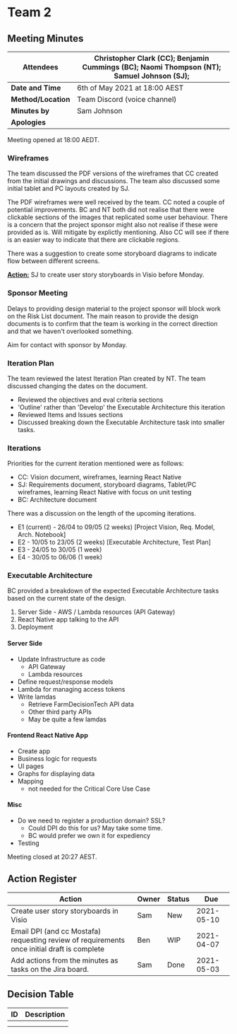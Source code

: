 # Team 2 

## Meeting Minutes

| **Attendees**       | Christopher Clark (CC); Benjamin Cummings (BC); Naomi Thompson (NT); Samuel Johnson (SJ); |
| ------------------- | ------------------------------------------------------------ |
| **Date and Time**   | 6th of May 2021 at 18:00 AEST                                |
| **Method/Location** | Team Discord (voice channel)                                 |
| **Minutes by**      | Sam Johnson                                                  |
| **Apologies**       |                                                              |

Meeting opened at 18:00 AEDT.

### Wireframes

The team discussed the PDF versions of the wireframes that CC created from the initial drawings and discussions. The team also discussed some initial tablet and PC layouts created by SJ.

The PDF wireframes were well received by the team. CC noted a couple of potential improvements. BC and NT both did not realise that there were clickable sections of the images that replicated some user behaviour. There is a concern that the project sponsor might also not realise if these were provided as is. Will mitigate by explictly mentioning. Also CC will see if there is an easier way to indicate that there are clickable regions. 

There was a suggestion to create some storyboard diagrams to indicate flow between different screens.

[**Action:**](#Action-Register) SJ to create user story storyboards in Visio before Monday.

### Sponsor Meeting

Delays to providing design material to the project sponsor will block work on the Risk List document. The main reason to provide the design documents is to confirm that the team is working in the correct direction and that we haven't overlooked something.

Aim for contact with sponsor by Monday.

### Iteration Plan

The team reviewed the latest Iteration Plan created by NT. The team discussed changing the dates on the document.  

- Reviewed  the objectives and eval criteria sections
- 'Outline' rather than 'Develop' the Executable Architecture this iteration
- Reviewed Items and Issues sections
- Discussed breaking down the Executable Architecture task into smaller tasks.

### Iterations

Priorities for the current iteration mentioned were as follows:

- CC: Vision document, wireframes, learning React Native
- SJ: Requirements document, storyboard diagrams, Tablet/PC wireframes, learning React Native with focus on unit testing
- BC: Architecture document

There was a discussion on the length of the upcoming iterations.

- E1 (current) - 26/04 to 09/05 (2 weeks) [Project Vision, Req. Model, Arch. Notebook]
- E2 - 10/05 to 23/05 (2 weeks) [Executable Architecture, Test Plan]
- E3 - 24/05 to 30/05 (1 week)
- E4 - 30/05 to 06/06 (1 week)

### Executable Architecture

BC provided a breakdown of the expected Executable Architecture tasks based on the current state of the design.

1. Server Side - AWS / Lambda resources (API Gateway)
2. React Native app talking to the API
3. Deployment

#### Server Side

- Update Infrastructure as code
  - API Gateway
  - Lambda resources
- Define request/response models
- Lambda for managing access tokens
- Write lamdas
  - Retrieve FarmDecisionTech API data
  - Other third party APIs
  - May be quite a few lamdas

#### Frontend React Native App

- Create app
- Business logic for requests
- UI pages
- Graphs for displaying data
- Mapping
  - not needed for the Critical Core Use Case

#### Misc

- Do we need to register a production domain? SSL?
  - Could DPI do this for us? May take some time.
  - BC would prefer we own it for expediency
- Testing



Meeting closed at 20:27 AEST.

## Action Register

| Action                                                       | Owner | Status | Due        |
| ------------------------------------------------------------ | ----- | ------ | ---------- |
| Create user story storyboards in Visio                       | Sam   | New    | 2021-05-10 |
| Email DPI (and cc Mostafa) requesting review of requirements once initial draft is complete | Ben   | WIP    | 2021-04-07 |
| Add actions from the minutes as tasks on the Jira board.     | Sam   | Done   | 2021-05-03 |



## Decision Table

| ID   | Description |
| ---- | ----------- |
|      |             |
|      |             |

